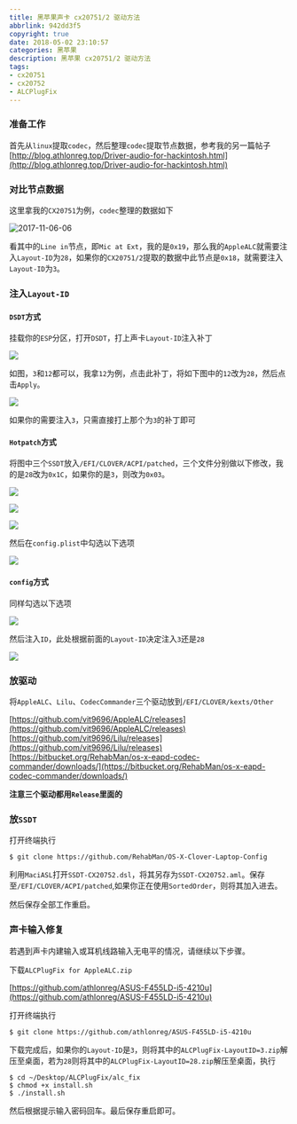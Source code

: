```yaml
---
title: 黑苹果声卡 cx20751/2 驱动方法
abbrlink: 942dd3f5
copyright: true
date: 2018-05-02 23:10:57
categories: 黑苹果
description: 黑苹果 cx20751/2 驱动方法
tags: 
- cx20751
- cx20752
- ALCPlugFix
---
```


### 准备工作
首先从`linux`提取`codec`，然后整理`codec`提取节点数据，参考我的另一篇帖子[http://blog.athlonreg.top/Driver-audio-for-hackintosh.html](http://blog.athlonreg.top/Driver-audio-for-hackintosh.html)

### 对比节点数据
这里拿我的`CX20751`为例，`codec`整理的数据如下

![2017-11-06-06](http://ovefvi4g3.bkt.clouddn.com/2017-11-06-06.png)

看其中的`Line in`节点，即`Mic at Ext`，我的是`0x19`，那么我的`AppleALC`就需要注入`Layout-ID`为`28`，如果你的`CX20751/2`提取的数据中此节点是`0x18`，就需要注入`Layout-ID`为`3`。

### 注入`Layout-ID`
#### `DSDT`方式
挂载你的`ESP`分区，打开`DSDT`，打上声卡`Layout-ID`注入补丁

![](http://ovefvi4g3.bkt.clouddn.com/15252748423044.jpg)

如图，`3`和`12`都可以，我拿`12`为例，点击此补丁，将如下图中的`12`改为`28`，然后点击`Apply`。

![](http://ovefvi4g3.bkt.clouddn.com/15253241498583.jpg)

如果你的需要注入`3`，只需直接打上那个为`3`的补丁即可

#### `Hotpatch`方式
将图中三个`SSDT`放入`/EFI/CLOVER/ACPI/patched`，三个文件分别做以下修改，我的是`28`改为`0x1C`，如果你的是`3`，则改为`0x03`。

![](http://ovefvi4g3.bkt.clouddn.com/15252751019326.jpg)

![](http://ovefvi4g3.bkt.clouddn.com/15252751161237.jpg)

![](http://ovefvi4g3.bkt.clouddn.com/15252751319904.jpg)

然后在`config.plist`中勾选以下选项

![](http://ovefvi4g3.bkt.clouddn.com/15252751877585.jpg)

#### `config`方式
同样勾选以下选项

![](http://ovefvi4g3.bkt.clouddn.com/15252751877585.jpg)

然后注入`ID`，此处根据前面的`Layout-ID`决定注入`3`还是`28`

![](http://ovefvi4g3.bkt.clouddn.com/15252754357190.jpg)

### 放驱动
将`AppleALC`、`Lilu`、`CodecCommander`三个驱动放到`/EFI/CLOVER/kexts/Other`

[https://github.com/vit9696/AppleALC/releases](https://github.com/vit9696/AppleALC/releases)
[https://github.com/vit9696/Lilu/releases](https://github.com/vit9696/Lilu/releases)
[https://bitbucket.org/RehabMan/os-x-eapd-codec-commander/downloads/](https://bitbucket.org/RehabMan/os-x-eapd-codec-commander/downloads/)

**注意三个驱动都用`Release`里面的**

### 放`SSDT`
打开终端执行

```
$ git clone https://github.com/RehabMan/OS-X-Clover-Laptop-Config
```

利用`MaciASL`打开`SSDT-CX20752.dsl`，将其另存为`SSDT-CX20752.aml`。保存至`/EFI/CLOVER/ACPI/patched`,如果你正在使用`SortedOrder`，则将其加入进去。

然后保存全部工作重启。

### 声卡输入修复
若遇到声卡内建输入或耳机线路输入无电平的情况，请继续以下步骤。

下载`ALCPlugFix for AppleALC.zip`

[https://github.com/athlonreg/ASUS-F455LD-i5-4210u](https://github.com/athlonreg/ASUS-F455LD-i5-4210u)

打开终端执行

```
$ git clone https://github.com/athlonreg/ASUS-F455LD-i5-4210u
```

下载完成后，如果你的`Layout-ID`是`3`，则将其中的`ALCPlugFix-LayoutID=3.zip`解压至桌面，若为`28`则将其中的`ALCPlugFix-LayoutID=28.zip`解压至桌面，执行

```
$ cd ~/Desktop/ALCPlugFix/alc_fix 
$ chmod +x install.sh 
$ ./install.sh 
```

然后根据提示输入密码回车。最后保存重启即可。




